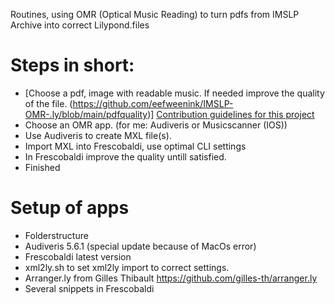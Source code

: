 Routines, using OMR (Optical Music Reading)  to turn pdfs from IMSLP Archive into correct Lilypond.files
# Steps in short: 
- [Choose a pdf, image with readable music. If needed improve the quality of the file. (https://github.com/eefweenink/IMSLP-OMR-.ly/blob/main/pdfquality)]
[Contribution guidelines for this project](docs/pdfquality.md)
- Choose an OMR app. (for me: Audiveris or Musicscanner (IOS))
- Use Audiveris to create MXL file(s).
- Import MXL into Frescobaldi, use optimal CLI settings
- In Frescobaldi improve the quality untill satisfied.
- Finished

# Setup of apps
- Folderstructure
- Audiveris 5.6.1 (special update because of MacOs error)
- Frescobaldi latest version
- xml2ly.sh to set xml2ly import to correct settings. 
- Arranger.ly from Gilles Thibault https://github.com/gilles-th/arranger.ly
- Several snippets in Frescobaldi 
